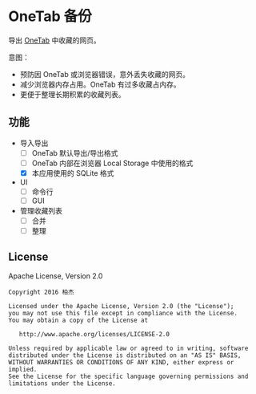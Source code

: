 # OneTab 备份
导出 [OneTab](http://www.one-tab.com/) 中收藏的网页。

意图：
* 预防因 OneTab 或浏览器错误，意外丢失收藏的网页。
* 减少浏览器内存占用。OneTab 有过多收藏占内存。
* 更便于整理长期积累的收藏列表。

## 功能

- 导入导出
  - [ ] OneTab 默认导出/导出格式
  - [ ] OneTab 内部在浏览器 Local Storage 中使用的格式
  - [x] 本应用使用的 SQLite 格式
- UI
  - [ ] 命令行
  - [ ] GUI
- 管理收藏列表
  - [ ] 合并
  - [ ] 整理

## License
Apache License, Version 2.0

    Copyright 2016 柏杰

    Licensed under the Apache License, Version 2.0 (the "License");
    you may not use this file except in compliance with the License.
    You may obtain a copy of the License at

       http://www.apache.org/licenses/LICENSE-2.0

    Unless required by applicable law or agreed to in writing, software
    distributed under the License is distributed on an "AS IS" BASIS,
    WITHOUT WARRANTIES OR CONDITIONS OF ANY KIND, either express or implied.
    See the License for the specific language governing permissions and
    limitations under the License.
